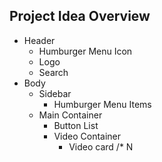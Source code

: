 ## Project Idea Overview

- Header
    - Humburger Menu Icon
    - Logo
    - Search
- Body
    - Sidebar
        - Humburger Menu Items
    - Main Container
        - Button List
        - Video Container
            - Video card /* N